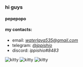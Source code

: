 ### hi guys

<!--
**ippishio/ippishio** is a ✨ _special_ ✨ repository because its `README.md` (this file) appears on your GitHub profile.

Here are some ideas to get you started:

- 🔭 I’m currently working on ...
- 🌱 I’m currently learning ...
- 👯 I’m looking to collaborate on ...
- 🤔 I’m looking for help with ...
- 💬 Ask me about ...
- 📫 How to reach me: ...
- 😄 Pronouns: ...
- ⚡ Fun fact: ...
-->
#### pepepopo
#### my contacts:
 - email: *waterlava535@gmail.com*
- telegram: *[@ippishio](https://t.me/ippishio)*
- discord: *ippishio#8483*


![kitty](./cat.gif)
![kitty](./cat.gif)
![kitty](./cat.gif)

